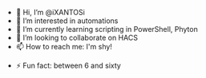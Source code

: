 - 👋 Hi, I’m @iXANTOSi
- 👀 I’m interested in automations
- 🌱 I’m currently learning scripting in PowerShell, Phyton
- 💞️ I’m looking to collaborate on HACS
- 📫 How to reach me: I'm shy!
<!--- - 😄 Pronouns: --->
- ⚡ Fun fact: between 6 and sixty

<!---
iXANTOSi/iXANTOSi is a ✨ special ✨ repository because its `README.md` (this file) appears on your GitHub profile.
You can click the Preview link to take a look at your changes.
--->
